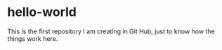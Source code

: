 # hello-world
This is the first repository I am creating in Git Hub, just to know how the things work here.

